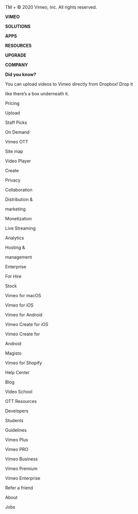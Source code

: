 TM + © 2020 Vimeo, Inc. All rights reserved.

**VIMEO**

**SOLUTIONS**

**APPS**

**RESOURCES**

**UPGRADE**

**COMPANY**

**Did you know?**

You can upload videos to Vimeo directly from Dropbox! Drop it

like there’s a box underneath it.

Pricing

Upload

Staff Picks

On Demand

Vimeo OTT

Site map

Video Player

Create

Privacy

Collaboration

Distribution &

marketing

Monetization

Live Streaming

Analytics

Hosting &

management

Enterprise

For Hire

Stock

Vimeo for macOS

Vimeo for iOS

Vimeo for Android

Vimeo Create for iOS

Vimeo Create for

Android

Magisto

Vimeo for Shopify

Help Center

Blog

Video School

OTT Resources

Developers

Students

Guidelines

Vimeo Plus

Vimeo PRO

Vimeo Business

Vimeo Premium

Vimeo Enterprise

Refer a friend

About

Jobs

